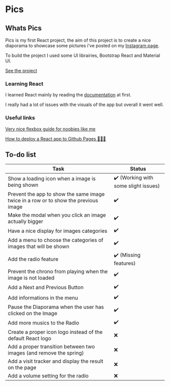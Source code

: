 # Pics

## Whats Pics

Pics is my first React project, the aim of this project is to create a nice diaporama to showcase some pictures i've posted on my [Instagram page](https://www.instagram.com/rboypics/).

To build the project I used some UI librairies, Bootstrap React and Material UI.

[See the project](https://yoansj.github.io/pics/)

### Learning React

I learned React mainly by reading the [documentation](https://reactjs.org/docs/getting-started.html) at first.

I really had a lot of issues with the visuals of the app but overall it went well.

### Useful links

[Very nice flexbox guide for noobies like me](https://css-tricks.com/snippets/css/a-guide-to-flexbox/)

[How to deploy a React app to Github Pages :gem::gem::gem:](https://github.com/gitname/react-gh-pages)

## To-do list

Task | Status
---  | ---   |
Show a loading icon when a image is being shown | :heavy_check_mark: (Working with some slight issues)
Prevent the app to show the same image twice in a row or to show the previous image | :heavy_check_mark:
Make the modal when you click an image actually bigger | :heavy_check_mark:
Have a nice display for images categories | :heavy_check_mark:
Add a menu to choose the categories of images that will be shown | :heavy_check_mark:
Add the radio feature | :heavy_check_mark: (Missing features)
Prevent the chrono from playing when the image is not loaded | :heavy_check_mark:
Add a Next and Previous Button | :heavy_check_mark:
Add informations in the menu | :heavy_check_mark:
Pause the Diaporama when the user has clicked on the Image | :heavy_check_mark:
Add more musics to the Radio | :heavy_check_mark:
Create a proper icon logo instead of the default React logo | :x:
Add a proper transition between two images (and remove the spring) | :x:
Add a visit tracker and display the result on the page | :x:
Add a volume setting for the radio | :x:

